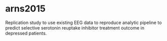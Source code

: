 # arns2015
Replication study to use existing EEG data to reproduce analytic pipeline to predict selective serotonin reuptake inhibitor treatment outcome in depressed patients.

